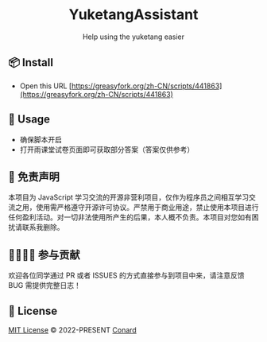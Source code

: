 <h1 align="center">YuketangAssistant</h1>

<p align="center">Help using the yuketang easier</p>

## 📦 Install

 - Open this URL [https://greasyfork.org/zh-CN/scripts/441863](https://greasyfork.org/zh-CN/scripts/441863)

## 🦄 Usage

- 确保脚本开启
- 打开雨课堂试卷页面即可获取部分答案（答案仅供参考）

## 📃 免责声明

本项目为 JavaScript 学习交流的开源非营利项目，仅作为程序员之间相互学习交流之用，使用需严格遵守开源许可协议。严禁用于商业用途，禁止使用本项目进行任何盈利活动。对一切非法使用所产生的后果，本人概不负责。本项目对您如有困扰请联系我删除。

## 👨‍👨‍👦‍👦 参与贡献

欢迎各位同学通过 PR 或者 ISSUES 的方式直接参与到项目中来，请注意反馈 BUG 需提供完整日志！

## 📄 License

[MIT License](https://github.com/Conard-Ferenc/yuketang-assist/blob/main/LICENSE) © 2022-PRESENT [Conard](https://github.com/Conard-Ferenc)
